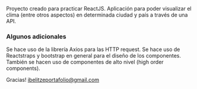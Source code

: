 Proyecto creado para practicar ReactJS.
Aplicación para poder visualizar el clima (entre otros aspectos) en determinada ciudad y país a través de una API.

### Algunos adicionales
Se hace uso de la librería Axios para las HTTP request.
Se hace uso de Reactstraps y bootstrap en general para el diseño de los componentes.
También se hacen uso de componentes de alto nivel (high order components).

Gracias!
ibelitzeportafolio@gmail.com

